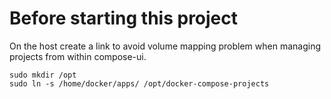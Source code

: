 # Before starting this project

On the host create a link to avoid volume mapping problem when managing projects from within compose-ui.

    sudo mkdir /opt
    sudo ln -s /home/docker/apps/ /opt/docker-compose-projects